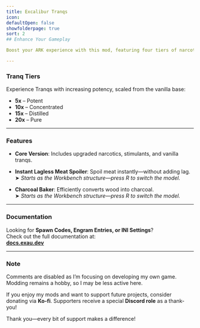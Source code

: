 ```yaml
---
title: Excalibur Tranqs
icon: 
defaultOpen: false
showfolderpage: true
sort: 2
## Enhance Your Gameplay

Boost your ARK experience with this mod, featuring four tiers of narcotics, stimulants, and enhanced vanilla Tranqs. It also includes quality-of-life tools like an Instant Lagless Meat Spoiler and a Charcoal Baker for added convenience.

---
```


### **Tranq Tiers**

Experience Tranqs with increasing potency, scaled from the vanilla base:

- **5x** – Potent  
- **10x** – Concentrated  
- **15x** – Distilled  
- **20x** – Pure

---

### **Features**

- **Core Version**: Includes upgraded narcotics, stimulants, and vanilla tranqs.

- **Instant Lagless Meat Spoiler**: Spoil meat instantly—without adding lag.  
  ➤ *Starts as the Workbench structure—press R to switch the model.*

- **Charcoal Baker**: Efficiently converts wood into charcoal.  
  ➤ *Starts as the Workbench structure—press R to switch the model.*

---

### **Documentation**

Looking for **Spawn Codes, Engram Entries, or INI Settings**?  
Check out the full documentation at:  
[**docs.exau.dev**](https://docs.exau.dev)

---

### **Note**

Comments are disabled as I’m focusing on developing my own game. Modding remains a hobby, so I may be less active here.

If you enjoy my mods and want to support future projects, consider donating via **Ko-fi**. Supporters receive a special **Discord role** as a thank-you!

Thank you—every bit of support makes a difference!
